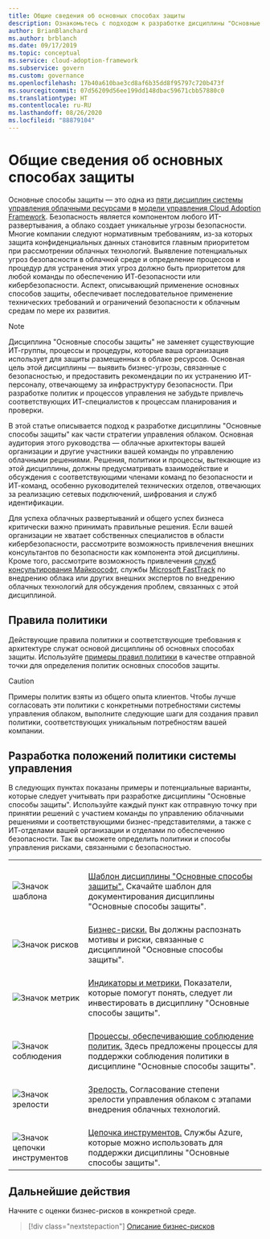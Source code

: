 ```yaml
---
title: Общие сведения об основных способах защиты
description: Ознакомьтесь с подходом к разработке дисциплины "Основные способы защиты" в составе стратегии управления облаком.
author: BrianBlanchard
ms.author: brblanch
ms.date: 09/17/2019
ms.topic: conceptual
ms.service: cloud-adoption-framework
ms.subservice: govern
ms.custom: governance
ms.openlocfilehash: 17b40a610bae3cd8af6b35dd8f95797c720b473f
ms.sourcegitcommit: 07d56209d56ee199dd148dbac59671cbb57880c0
ms.translationtype: HT
ms.contentlocale: ru-RU
ms.lasthandoff: 08/26/2020
ms.locfileid: "88879104"
---
```

# <a name="security-baseline-discipline-overview"></a>Общие сведения об основных способах защиты

Основные способы защиты — это одна из [пяти дисциплин системы управления облачными ресурсами](../governance-disciplines.md) в [модели управления Cloud Adoption Framework](../index.md). Безопасность является компонентом любого ИТ-развертывания, а облако создает уникальные угрозы безопасности. Многие компании следуют нормативным требованиям, из-за которых защита конфиденциальных данных становится главным приоритетом при рассмотрении облачных технологий. Выявление потенциальных угроз безопасности в облачной среде и определение процессов и процедур для устранения этих угроз должно быть приоритетом для любой команды по обеспечению ИТ-безопасности или кибербезопасности. Аспект, описывающий применение основных способов защиты, обеспечивает последовательное применение технических требований и ограничений безопасности к облачным средам по мере их развития.

> [!NOTE]
> Дисциплина "Основные способы защиты" не заменяет существующие ИТ-группы, процессы и процедуры, которые ваша организация использует для защиты размещенных в облаке ресурсов. Основная цель этой дисциплины — выявить бизнес-угрозы, связанные с безопасностью, и предоставить рекомендации по их устранению ИТ-персоналу, отвечающему за инфраструктуру безопасности. При разработке политик и процессов управления не забудьте привлечь соответствующих ИТ-специалистов к процессам планирования и проверки.

В этой статье описывается подход к разработке дисциплины "Основные способы защиты" как части стратегии управления облаком. Основная аудитория этого руководства — облачные архитекторы вашей организации и другие участники вашей команды по управлению облачными решениями. Решения, политики и процессы, вытекающие из этой дисциплины, должны предусматривать взаимодействие и обсуждения с соответствующими членами команд по безопасности и ИТ-команд, особенно руководителей технических отделов, отвечающих за реализацию сетевых подключений, шифрования и служб идентификации.

Для успеха облачных развертываний и общего успех бизнеса критически важно принимать правильные решения. Если вашей организации не хватает собственных специалистов в области кибербезопасности, рассмотрите возможность привлечения внешних консультантов по безопасности как компонента этой дисциплины. Кроме того, рассмотрите возможность привлечения [служб консультирования Майкрософт](https://www.microsoft.com/industry/services/consulting), службы [Microsoft FastTrack](https://azure.microsoft.com/programs/azure-fasttrack) по внедрению облака или других внешних экспертов по внедрению облачных технологий для обсуждения проблем, связанных с этой дисциплиной.

## <a name="policy-statements"></a>Правила политики

Действующие правила политики и соответствующие требования к архитектуре служат основой дисциплины об основных способах защиты. Используйте [примеры правил политики](./policy-statements.md) в качестве отправной точки для определения политик основных способов защиты.

> [!CAUTION]
> Примеры политик взяты из общего опыта клиентов. Чтобы лучше согласовать эти политики с конкретными потребностями системы управления облаком, выполните следующие шаги для создания правил политики, соответствующих уникальным потребностям вашей компании.

## <a name="develop-governance-policy-statements"></a>Разработка положений политики системы управления

В следующих пунктах показаны примеры и потенциальные варианты, которые следует учитывать при разработке дисциплины "Основные способы защиты". Используйте каждый пункт как отправную точку при принятии решений с участием команды по управлению облачными решениями и соответствующими бизнес-представителями, а также с ИТ-отделами вашей организации и отделами по обеспечению безопасности. Так вы сможете определить политики и способы управления рисками, связанными с безопасностью.

|  |  |
|--|--|
| <br> ![Значок шаблона](../../_images/govern/process-template.png) | <br> [Шаблон дисциплины "Основные способы защиты".](./template.md) Скачайте шаблон для документирования дисциплины "Основные способы защиты". |
| <br> ![Значок рисков](../../_images/govern/process-risks.png) | <br> [Бизнес-риски.](./business-risks.md) Вы должны распознать мотивы и риски, связанные с дисциплиной "Основные способы защиты". |
| <br> ![Значок метрик](../../_images/govern/process-metrics.png) | <br> [Индикаторы и метрики.](./metrics-tolerance.md) Показатели, которые помогут понять, следует ли инвестировать в дисциплину "Основные способы защиты". |
| <br> ![Значок соблюдения](../../_images/govern/process-enforce.png) | <br> [Процессы, обеспечивающие соблюдение политик.](./compliance-processes.md) Здесь предложены процессы для поддержки соблюдения политики в дисциплине "Основные способы защиты". |
| <br> ![Значок зрелости](../../_images/govern/process-maturity.png) | <br> [Зрелость.](./discipline-improvement.md) Согласование степени зрелости управления облаком с этапами внедрения облачных технологий. |
| <br> ![Значок цепочки инструментов](../../_images/govern/process-toolchain.png) | <br> [Цепочка инструментов.](./toolchain.md) Службы Azure, которые можно использовать для поддержки дисциплины "Основные способы защиты". |

## <a name="next-steps"></a>Дальнейшие действия

Начните с оценки бизнес-рисков в конкретной среде.

> [!div class="nextstepaction"]
> [Описание бизнес-рисков](./business-risks.md)
